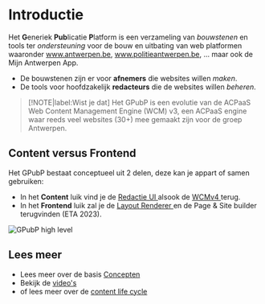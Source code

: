 # Introductie

Het **G**eneriek **Pub**licatie **P**latform is een verzameling van *bouwstenen* en tools ter *ondersteuning* voor de bouw en uitbating van web platformen waaronder www.antwerpen.be, www.politieantwerpen.be, ... maar ook de Mijn Antwerpen App.

* De bouwstenen zijn er voor **afnemers** die websites willen *maken*. 
* De tools voor hoofdzakelijk **redacteurs** die de websites willen *beheren*.

> [!NOTE|label:Wist je dat]
> Het GPubP is een evolutie van de ACPaaS Web Content Management Engine (WCM) v3, een ACPaaS engine waar reeds veel websites (30+) mee gemaakt zijn voor de groep Antwerpen.

## Content versus Frontend

Het GPubP bestaat conceptueel uit 2 delen, deze kan je appart of samen gebruiken:

* In het **Content** luik vind je de [Redactie UI <i class="fa-solid fa-xs fa-arrow-up-right-from-square"></i>](https://redactie.antwerpen.be ':target="_blank"') alsook de [WCMv4 <i class="fa-solid fa-xs fa-arrow-up-right-from-square"></i>](https://acpaas.digipolis.be/nl/product/web-content-management-engine/web-content-management-engine-forms-module ':target="_blank"') terug. 
* In het **Frontend** luik zal je de [Layout Renderer <i class="fa-solid fa-xs fa-arrow-up-right-from-square"></i>](https://layout-renderer-a.antwerpen.be/ ':target="_blank"')  en de Page & Site builder terugvinden (ETA 2023).

<img src="/common/assets/GPubP.jpg" alt="GPubP high level">

## Lees meer

* Lees meer over de basis [Concepten](/common/content/concepts.md)
* Bekijk de [video's](/common/content/videos.md) 
* of lees meer over de [content life cycle](/common/content/content-life-cycle.md)


